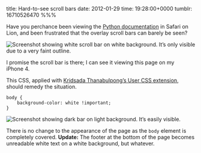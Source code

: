 title: Hard-to-see scroll bars
date: 2012-01-29
time: 19:28:00+0000
tumblr: 16710526470
%%%

Have you perchance been viewing the [Python documentation][P] in Safari on Lion, and been frustrated that the overlay scroll bars can barely be seen?

![Screenshot showing white scroll bar on white background. It’s only visible due to a very faint outline.](light-bar.png)

I promise the scroll bar is there; I can see it viewing this page on my iPhone 4.

This CSS, applied with [Kridsada Thanabulpong’s User CSS extension][U], should remedy the situation.

	body {
		background-color: white !important;
	}

![Screenshot showing dark bar on light background. It’s easily visible.](dark-bar.png)

There is no change to the appearance of the page as the `body` element is completely covered. **Update:** The footer at the bottom of the page becomes unreadable white text on a white background, but whatever.

[U]: http://code.grid.in.th/
[P]: http://docs.python.org/
